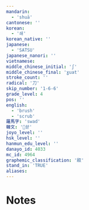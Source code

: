 ```yaml
---
mandarin:
  - 'shuā'
cantonese: ''
korean:
  - '쇄'
korean_native: ''
japanese:
  - 'SATSU'
japanese_nanori: ''
vietnamese:
middle_chinese_initial: 'ʃ'
middle_chinese_final: 'ɣuat'
stroke_count: ''
radical: '刀'
skip_number: '1-6-6'
grade_level: 4
pos: ''
english:
  - 'brush'
  - 'scrub'
羅馬字: 'swad'
韓文: '솯'
joyo_level: ''
hsk_level: ''
hanmun_edu_level: ''
danayo_id: 4033
mc_id: 4964
graphemic_classification: '㕞'
stand_in: 'TRUE'
aliases:
---
```


# Notes
